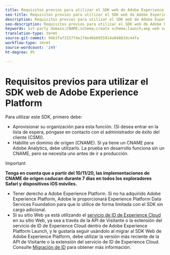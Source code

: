 ```yaml
---
title: Requisitos previos para utilizar el SDK web de Adobe Experience Platform
seo-title: Requisitos previos para utilizar el SDK web de Adobe Experience Platform
description: Requisitos previos para utilizar el SDK web de Adobe Experience Platform
seo-description: Requisitos previos para utilizar el SDK web de Adobe Experience Platform
keywords: 1st-party domain;CNAME;schema;create schema;launch;aep web sdk extension;extension;configuration id;configuration tool;data element;create data element;XDM Object;sendEvent;send Event;
translation-type: tm+mt
source-git-commit: 94b3faf3157f4e1f4e46b6055914a04883dc44fa
workflow-type: tm+mt
source-wordcount: '249'
ht-degree: 0%

---
```



# Requisitos previos para utilizar el SDK web de Adobe Experience Platform

Para utilizar este SDK, primero debe:

- Aprovisionar su organización para esta función. (Si desea entrar en la lista de espera, póngase en contacto con el administrador de éxito del cliente (CSM)).
- Habilite un dominio de origen (CNAME). Si ya tiene un CNAME para Adobe Analytics, debe utilizarlo. La prueba en desarrollo funciona sin un CNAME, pero se necesita uno antes de ir a producción.

>[!IMPORTANT]
>
>**Tenga en cuenta que a partir del 10/11/20, las implementaciones de CNAME de origen caducan durante 7 días en todos los exploradores Safari y dispositivos iOS móviles.**

- Tener derecho a Adobe Experience Platform. Si no ha adquirido Adobe Experience Platform, Adobe le proporcionará Experience Platform Data Services Foundation para que lo utilice de forma limitada con el SDK sin cargo adicional.
- Si su sitio Web ya está utilizando el [servicio de ID de Experience Cloud](https://experienceleague.adobe.com/docs/experience-platform/edge/identity/overview.html) en su sitio Web, ya sea a través de la API de Visitante o la extensión del servicio de ID de Experience Cloud dentro de Adobe Experience Platform Launch, y le gustaría seguir usándolo al migrar al SDK Web de Adobe Experience Platform, debe utilizar la versión más reciente de la API de Visitante o la extensión del servicio de ID de Experience Cloud. Consulte [Migración de ID](https://experienceleague.adobe.com/docs/experience-platform/edge/identity/overview.html?lang=en#identity) para obtener más información.
